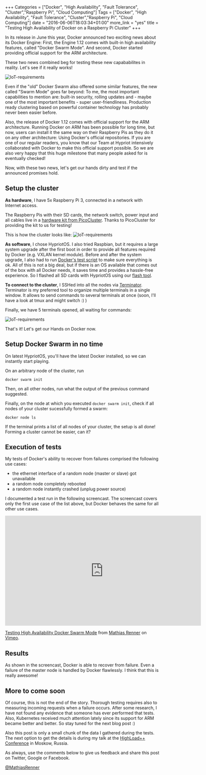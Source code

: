 +++
Categories = ["Docker", "High Availability", "Fault Tolerance", "Cluster","Raspberry Pi", "Cloud Computing"]
Tags = ["Docker", "High Availability", "Fault Tolerance", "Cluster","Raspberry Pi", "Cloud Computing"]
date = "2016-06-06T18:03:34+01:00"
more_link = "yes"
title = "Testing High Availability of Docker on a Raspberry Pi Cluster"
+++

In its release in June this year, Docker announced two exciting news about its Docker Engine: First, the Engine 1.12 comes with built-in high availability features, called "Docker Swarm Mode". And second, Docker started providing official support for the ARM architecture.

These two news combined beg for testing these new capababilites in reality. Let's see if it really works!

![IoT-requirements](/images/high-availability-testing/PicoCluster.jpg)


<!--more-->

Even if the "old" Docker Swarm also offered some similar features, the new called "Swarm Mode" goes far beyond: To me, the most important capabilities to mention are: built-in security, rolling updates and - maybe one of the most important benefits - super user-friendliness. Production ready clustering based on powerful container technology has probably never been easier before.

Also, the release of Docker 1.12 comes with official support for the ARM architecture. Running Docker on ARM has been possible for long time, but now, users can install it the same way on their Raspberry Pis as they do it on any other architecture: Using Docker's official repositories. If you are one of our regular readers, you know that our Team at Hypriot intensively collaborated with Docker to make this official support possible. So we are also very happy that this huge milestone that many people asked for is eventually checked!

Now, with these two news, let's get our hands dirty and test if the announced promises hold.


Setup the cluster
------------
**As hardware**, I have 5x Raspberry Pi 3, connected in a network with Internet access.

The Raspberry Pis with their SD cards, the network switch, power input and all cables live in a [hardware kit from PicoCluster](
https://www.picocluster.com/collections/starter-picocluster-kits/products/pico-5-raspberry-pi-starter-kit?variant=29344698892
). Thanks to PicoCluster for providing the kit to us for testing!

This is how the cluster looks like:
![IoT-requirements](/images/high-availability-testing/PicoCluster.jpg)

**As software**, I chose HypriotOS. I also tried Raspbian, but it requires a large system upgrade after the first boot in order to provide all features required by Docker (e.g. VXLAN kernel module). Before and after the system upgrade, I also had to run [Docker's test script]( https://github.com/docker/docker/blob/master/contrib/check-config.sh) to make sure everything is ok. All of this is not a big deal, but if there is an OS available that comes out of the box with all Docker needs, it saves time and provides a hassle-free experience. So I flashed all SD cards with HypriotOS using our [flash tool](https://github.com/hypriot/flash).

**To connect to the cluster**, I SSHed into all the nodes via [Terminator](http://gnometerminator.blogspot.de/p/introduction.html). Terminator is my preferred tool to organize multiple terminals in a single window. It allows to send commands to several terminals at once (soon, I'll have a look at tmux and might switch :) )

Finally, we have 5 terminals opened, all waiting for commands:

![IoT-requirements](/images/high-availability-testing/terminal.png)

That's it! Let's get our Hands on Docker now.


Setup Docker Swarm in no time
----------------------
On latest HypriotOS, you'll have the latest Docker installed, so we can instantly start playing.

On an arbitrary node of the cluster, run
```
docker swarm init
```

Then, on all other nodes, run what the output of the previous command suggested.

Finally, on the node at which you executed `docker swarm init`, check if all nodes of your cluster sucessfully formed a swarm:

```
docker node ls
```

If the terminal prints a list of all nodes of your cluster, the setup is all done! Forming a cluster cannot be easier, can it?


Execution of tests
-----------

My tests of Docker's ability to recover from failures comprised the following use cases:
- the ethernet interface of a random node (master or slave) got unavailable
- a random node completely rebooted
- a random node instantly crashed (unplug power source)


I documented a test run in the following screencast. The screencast covers only the first use case of the list above, but Docker behaves the same for all other use cases.

<iframe src="https://player.vimeo.com/video/185361173" width="640" height="360" frameborder="0" webkitallowfullscreen mozallowfullscreen allowfullscreen></iframe>
<p><a href="https://vimeo.com/185361173">Testing High Availability Docker Swarm Mode</a> from <a href="https://vimeo.com/user54109827">Mathias Renner</a> on <a href="https://vimeo.com">Vimeo</a>.</p>


Results
------------
As shown in the screencast, Docker is able to recover from failure. Even a failure of the master node is handled by Docker flawlessly. I think that this is really awesome!

More to come soon
----
Of course, this is not the end of the story. Thorough testing requires also to measuring incoming requests when a failure occurs. After some research, I have not found any evidence that someone has ever performed that tests. Also, Kubernetes received much attention lately since its support for ARM became better and better. So stay tuned for the next blog post :)

Also this post is only a small chunk of the data I gathered during the tests. The next option to get the details is during my talk at the [HighLoad++ Conference](http://highload.co/) in Moskow, Russia.

As always, use the comments below to give us feedback and share this post on Twitter, Google or Facebook.

[@MathiasRenner](https://twitter.com/MathiasRenner)
